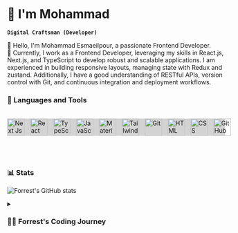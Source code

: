 # 👤 I'm Mohammad

**`Digital Craftsman (Developer)`**

👋 Hello, I'm Mohammad Esmaeilpour, a passionate Frontend Developer.
<br/>
💼 Currently, I work as a Frontend Developer, leveraging my skills in React.js, Next.js, and TypeScript to develop robust and scalable applications. I am experienced in building responsive layouts, managing state with Redux and zustand. Additionally, I have a good understanding of RESTful APIs, version control with Git, and continuous integration and deployment workflows.



### 🧰 Languages and Tools
<br />

<div style="background-color: lightgray;display: flex;justify-content: space-evenly;">
<img align="left" alt="Next Js" width="40px" style="padding-right:10px;" src="https://cdn.jsdelivr.net/gh/devicons/devicon/icons/nextjs/nextjs-original-wordmark.svg" />
<img align="left" alt="React Js" width="40px" style="padding-right:10px;" src="https://cdn.jsdelivr.net/gh/devicons/devicon/icons/react/react-original.svg" />
<img align="left" alt="TypeScript" width="40px" style="padding-right:10px;" src="https://cdn.jsdelivr.net/gh/devicons/devicon/icons/typescript/typescript-plain.svg" />
<img align="left" alt="JavaScript" width="40px" style="padding-right:10px;" src="https://cdn.jsdelivr.net/gh/devicons/devicon/icons/javascript/javascript-plain.svg" />
<img align="left" alt="Material Ui" width="40px" style="padding-right:10px;" src="https://cdn.jsdelivr.net/gh/devicons/devicon/icons/materialui/materialui-original.svg" />
<img align="left" alt="Tailwind" width="40px" style="padding-right:10px;" src="https://cdn.jsdelivr.net/gh/devicons/devicon/icons/tailwindcss/tailwindcss-plain.svg" />
<img align="left" alt="Git" width="40px" style="padding-right:10px;" src="https://cdn.jsdelivr.net/gh/devicons/devicon/icons/git/git-original.svg" />
<img align="left" alt="HTML" width="40px" style="padding-right:10px;" src="https://cdn.jsdelivr.net/gh/devicons/devicon/icons/html5/html5-plain.svg" />
<img align="left" alt="CSS" width="40px" style="padding-right:10px;" src="https://cdn.jsdelivr.net/gh/devicons/devicon/icons/css3/css3-plain.svg" />
<img align="left" alt="GitHub" width="40px" style="padding-right:10px;" src="https://cdn.jsdelivr.net/gh/devicons/devicon/icons/github/github-original.svg" />
</div>
<br />
<br />
<br />



### 📊 Stats

![Forrest's GitHub stats](https://github-readme-stats.vercel.app/api?username=forrestknight&show_icons=true&theme=gruvbox)

<!-- ![GitHub Streak](https://streak-stats.demolab.com?user=ForrestKnight&theme=gruvbox&border_radius=4.5) -->



<details>
 <summary><h3>👨‍💻 Forrest's Coding Journey</h3></summary>
   🚀 With a strong foundation in web development and a focus on creating intuitive user interfaces, I strive to build engaging and interactive web applications that deliver exceptional user experiences. I have a solid understanding of modern web development principles and best practices, and I'm always eager to learn and stay up to date with the latest industry trends.
<br/>
  💼 Currently, I work as a Frontend Developer, leveraging my skills in React.js, Next.js, and TypeScript to develop robust and scalable applications. I am experienced in building responsive layouts, managing state with Redux, and utilizing GraphQL for efficient data retrieval. Additionally, I have a good understanding of RESTful APIs, version control with Git, and continuous integration and deployment workflows.
<br/>
  🌟 I am a strong advocate for clean and maintainable code, and I prioritize writing modular and reusable components. I pay attention to details and enjoy optimizing performance to ensure smooth and fast user experiences. I am comfortable working in Agile/Scrum environments and collaborating with cross-functional teams to deliver high-quality products.
<br/>
  📚 When I'm not coding, you can find me exploring new technologies, reading tech blogs, and participating in online communities to share knowledge and learn from others.
<br/>
  ✨ If you're interested in my work, feel free to explore my GitHub repositories below. I'm always open to collaboration and would love to connect with fellow developers.

[website]: https://fkcodes.com
[youtube]: https://youtube.com/fknight
